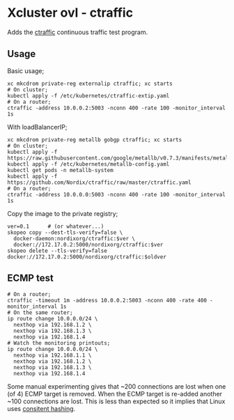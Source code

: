 # Xcluster ovl - ctraffic

Adds the [ctraffic](https://github.com/Nordix/ctraffic) continuous
traffic test program.

## Usage

Basic usage;
```
xc mkcdrom private-reg externalip ctraffic; xc starts
# On cluster;
kubectl apply -f /etc/kubernetes/ctraffic-extip.yaml
# On a router;
ctraffic -address 10.0.0.2:5003 -nconn 400 -rate 100 -monitor_interval 1s
```

With loadBalancerIP;
```
xc mkcdrom private-reg metallb gobgp ctraffic; xc starts
# On cluster;
kubectl apply -f https://raw.githubusercontent.com/google/metallb/v0.7.3/manifests/metallb.yaml
kubectl apply -f /etc/kubernetes/metallb-config.yaml
kubectl get pods -n metallb-system
kubectl apply -f https://github.com/Nordix/ctraffic/raw/master/ctraffic.yaml
# On a router;
ctraffic -address 10.0.0.0:5003 -nconn 400 -rate 100 -monitor_interval 1s
```

Copy the image to the private registry;
```
ver=0.1      # (or whatever...)
skopeo copy --dest-tls-verify=false \
  docker-daemon:nordixorg/ctraffic:$ver \
  docker://172.17.0.2:5000/nordixorg/ctraffic:$ver
skopeo delete --tls-verify=false docker://172.17.0.2:5000/nordixorg/ctraffic:$oldver
```

## ECMP test

```
# On a router;
ctraffic -timeout 1m -address 10.0.0.2:5003 -nconn 400 -rate 400 -monitor_interval 1s
# On the same router;
ip route change 10.0.0.0/24 \
  nexthop via 192.168.1.2 \
  nexthop via 192.168.1.3 \
  nexthop via 192.168.1.4
# Watch the monitoring printouts;
ip route change 10.0.0.0/24 \
  nexthop via 192.168.1.1 \
  nexthop via 192.168.1.2 \
  nexthop via 192.168.1.3 \
  nexthop via 192.168.1.4
```

Some manual experimenting gives that ~200 connections are lost when
one (of 4) ECMP target is removed. When the ECMP target is re-added
another ~100 connections are lost. This is less than expected so it
implies that Linux uses [consitent
hashing](https://en.wikipedia.org/wiki/Consistent_hashing).
